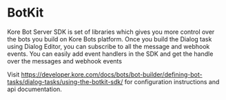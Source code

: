 # BotKit

Kore Bot Server SDK is set of libraries which gives you more control over the bots you build on Kore Bots platform. Once you build the Dialog task using Dialog Editor, you can subscribe to all the message and webhook events. You can easily add event handlers in the SDK and get the handle over the messages and webhook events

Visit https://developer.kore.com/docs/bots/bot-builder/defining-bot-tasks/dialog-tasks/using-the-botkit-sdk/ for configuration instructions and api documentation.
